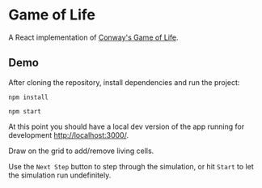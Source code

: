 # Game of Life

A React implementation of [Conway's Game of Life](https://en.wikipedia.org/wiki/Conway%27s_Game_of_Life).

## Demo

After cloning the repository, install dependencies and run the project:

```
npm install

npm start
```

At this point you should have a local dev version of the app running for development [http://localhost:3000/](http://localhost:3000/).

Draw on the grid to add/remove living cells.

Use the `Next Step` button to step through the simulation, or hit `Start` to let the simulation run undefinitely.
